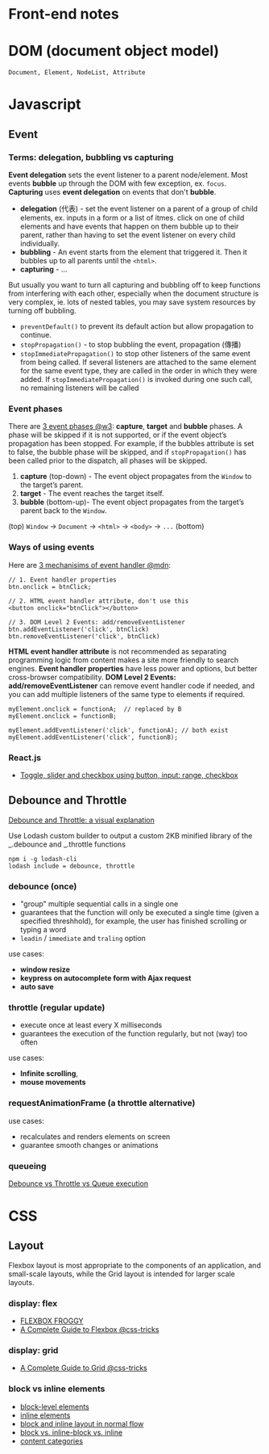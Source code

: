 # Front-end notes

# DOM (document object model)
`Document, Element, NodeList, Attribute`

# Javascript

## Event
### Terms: delegation, bubbling vs capturing

**Event delegation** sets the event listener to a parent node/element. Most events **bubble** up through the DOM with few exception, ex. `focus`. **Capturing** uses **event delegation** on events that don't **bubble**.

- **delegation** (代表) - set the event listener on a parent of a group of child elements, ex. inputs in a form or a list of itmes. click on one of child elements and have events that happen on them bubble up to their parent, rather than having to set the event listener on every child individually.
- **bubbling** - An event starts from the element that triggered it. Then it bubbles up to all parents until the `<html>`.
- **capturing** - ...

But usually you want to turn all capturing and bubbling off to keep functions from interfering with each other, especially when the document structure is very complex, ie. lots of nested tables, you may save system resources by turning off bubbling. 

- `preventDefault()` to prevent its default action but allow propagation to continue.
- `stopPropagation()` - to stop bubbling the event, propagation (傳播)
- `stopImmediatePropagation()` to stop other listeners of the same event from being called. If several listeners are attached to the same element for the same event type, they are called in the order in which they were added. If `stopImmediatePropagation()` is invoked during one such call, no remaining listeners will be called

### Event phases
There are [3 event phases @w3](https://www.w3.org/TR/DOM-Level-3-Events/): **capture**, **target** and **bubble** phases. A phase will be skipped if it is not supported, or if the event object’s propagation has been stopped. For example, if the bubbles attribute is set to false, the bubble phase will be skipped, and if `stopPropagation()` has been called prior to the dispatch, all phases will be skipped.

1. **capture** (top-down) - The event object propagates from the `Window` to the target’s parent.
2. **target** - The event reaches the target itself.
3. **bubble** (bottom-up)- The event object propagates from the target’s parent back to the `Window`.

(top) `Window` -> `Document` -> `<html>` -> `<body>` -> `...` (bottom)


### Ways of using events
Here are [3 mechanisims of event handler @mdn](https://developer.mozilla.org/en-US/docs/Learn/JavaScript/Building_blocks/Events):
```
// 1. Event handler properties
btn.onclick = btnClick;                     

// 2. HTML event handler attribute, don't use this
<button onclick="btnClick"></button>        

// 3. DOM Level 2 Events: add/removeEventListener
btn.addEventListener('click', btnClick)     
btn.removeEventListener('click', btnClick)
```

**HTML event handler attribute** is not recommended as separating programming logic from content makes a site more friendly to search engines.
**Event handler properties** have less power and options, but better cross-browser compatibility.
**DOM Level 2 Events: add/removeEventListener** can remove event handler code if needed, and you can add multiple listeners of the same type to elements if required.

```
myElement.onclick = functionA;  // replaced by B
myElement.onclick = functionB;

myElement.addEventListener('click', functionA); // both exist
myElement.addEventListener('click', functionB);
```

### React.js
- [Toggle, slider and checkbox using button, input: range, checkbox](https://codesandbox.io/s/03m9l56mp0)


## Debounce and Throttle
[Debounce and Throttle: a visual explanation](http://drupalsun.com/david-corbacho/2012/10/10/debounce-and-throttle-visual-explanation)

Use Lodash custom builder to output a custom 2KB minified library of the _.debounce and _.throttle functions
```
npm i -g lodash-cli
lodash include = debounce, throttle
```

### debounce (once)
- "group" multiple sequential calls in a single one
-  guarantees that the function will only be executed a single time (given a specified threshhold), for example, the user has finished scrolling or typing a word
- `leadin` / `immediate` and `traling` option

use cases: 
- **window resize**
- **keypress on autocomplete form with Ajax request**
- **auto save**

### throttle (regular update)
- execute once at least every X milliseconds 
- guarantees the execution of the function regularly, but not (way) too often

use cases: 
- **Infinite scrolling**, 
- **mouse movements**

### requestAnimationFrame (a throttle alternative)
use cases:
- recalculates and renders elements on screen 
- guarantee smooth changes or animations

### queueing
[Debounce vs Throttle vs Queue execution](https://medium.com/ghostcoder/debounce-vs-throttle-vs-queue-execution-bcde259768)

# CSS
## Layout
Flexbox layout is most appropriate to the components of an application, and small-scale layouts, while the Grid layout is intended for larger scale layouts.
### display: flex
- [FLEXBOX FROGGY](https://flexboxfroggy.com/)
- [A Complete Guide to Flexbox @css-tricks](https://css-tricks.com/snippets/css/a-guide-to-flexbox)
### display: grid
- [A Complete Guide to Grid @css-tricks](https://css-tricks.com/snippets/css/complete-guide-grid)

### block vs inline elements
- [block-level elements](https://developer.mozilla.org/en-US/docs/Web/HTML/Block-level_elements#Elements)
- [inline elements](https://developer.mozilla.org/en-US/docs/Web/HTML/Inline_elements#Elements)
- [block and inline layout in normal flow](https://developer.mozilla.org/en-US/docs/Web/CSS/CSS_Flow_Layout/Block_and_Inline_Layout_in_Normal_Flow)
- [block vs. inline-block vs. inline](https://stackoverflow.com/questions/9189810/css-display-inline-vs-inline-block)
- [content categories]()
